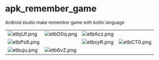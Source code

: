 # apk_remember_game
Android studio make remember game with kotlin language

<table>

  <tr>
    <td>
      <img src="https://sv1.picz.in.th/images/2023/03/03/etbjUf.png" alt="etbjUf.png" border="0" />
    </td>
    <td>
      <img src="https://sv1.picz.in.th/images/2023/03/03/etbD0q.png" alt="etbD0q.png" border="0" />
    </td>
    <td>
      <img src="https://sv1.picz.in.th/images/2023/03/03/etbAcz.png" alt="etbAcz.png" border="0" />
    </td>
  </tr>
  <tr>
    <td>
      <img src="https://sv1.picz.in.th/images/2023/03/03/etbPs8.png" alt="etbPs8.png" border="0" />
    <td>
    <td>
      <img src="https://sv1.picz.in.th/images/2023/03/03/etbsyR.png" alt="etbsyR.png" border="0" />
    </td>
    <td>
      <img src="https://sv1.picz.in.th/images/2023/03/03/etbCT0.png" alt="etbCT0.png" border="0" />
    </td>
  </tr>
  <tr>
    <td>
      <img src="https://sv1.picz.in.th/images/2023/03/03/etbuju.png" alt="etbuju.png" border="0" />
    </td>
    <td>
      <img src="https://sv1.picz.in.th/images/2023/03/03/etb6vZ.png" alt="etb6vZ.png" border="0" />
    </td>
  </tr>

</table>
